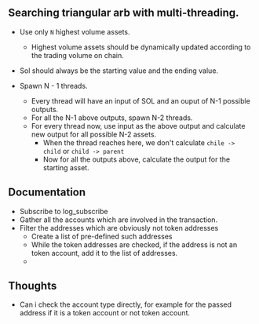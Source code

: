 ## Searching triangular arb with multi-threading.


- Use only `N` highest volume assets.
    - Highest volume assets should be dynamically updated according to the trading volume on chain.

- Sol should always be the starting value and the ending value.

- Spawn N - 1 threads.
    - Every thread will have an input of SOL and an ouput of N-1 possible outputs.
    - For all the N-1 above outputs, spawn N-2 threads.
    - For every thread now, use input as the above output and calculate new output for all possible N-2 assets.
        - When the thread reaches here, we don't calculate `chile -> child` or `child -> parent`
        - Now for all the outputs above, calculate the output for the starting asset.


## Documentation
- Subscribe to log_subscribe 
- Gather all the accounts which are involved in the transaction.
- Filter the addresses which are obviously not token addresses
    - Create a list of pre-defined such addresses
    - While the token addresses are checked, if the address is not an token account, add it to the list of addresses.
    - 



## Thoughts  
- Can i check the account type directly, for example for the passed address if it is a token account or not token account.
